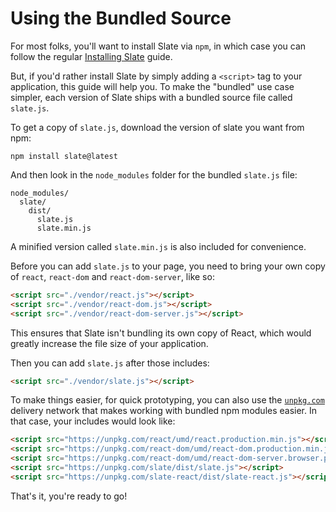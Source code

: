 # Using the Bundled Source

For most folks, you'll want to install Slate via `npm`, in which case you can follow the regular [Installing Slate](./01-installing-slate.md) guide.

But, if you'd rather install Slate by simply adding a `<script>` tag to your application, this guide will help you. To make the "bundled" use case simpler, each version of Slate ships with a bundled source file called `slate.js`.

To get a copy of `slate.js`, download the version of slate you want from npm:

```
npm install slate@latest
```

And then look in the `node_modules` folder for the bundled `slate.js` file:

```
node_modules/
  slate/
    dist/
      slate.js
      slate.min.js
```

A minified version called `slate.min.js` is also included for convenience.

Before you can add `slate.js` to your page, you need to bring your own copy of `react`, `react-dom` and `react-dom-server`, like so:

```html
<script src="./vendor/react.js"></script>
<script src="./vendor/react-dom.js"></script>
<script src="./vendor/react-dom-server.js"></script>
```

This ensures that Slate isn't bundling its own copy of React, which would greatly increase the file size of your application.

Then you can add `slate.js` after those includes:

```html
<script src="./vendor/slate.js"></script>
```

To make things easier, for quick prototyping, you can also use the [`unpkg.com`](https://unpkg.com/#/) delivery network that makes working with bundled npm modules easier. In that case, your includes would look like:

```html
<script src="https://unpkg.com/react/umd/react.production.min.js"></script>
<script src="https://unpkg.com/react-dom/umd/react-dom.production.min.js"></script>
<script src="https://unpkg.com/react-dom/umd/react-dom-server.browser.production.min.js"></script>
<script src="https://unpkg.com/slate/dist/slate.js"></script>
<script src="https://unpkg.com/slate-react/dist/slate-react.js"></script>
```

That's it, you're ready to go!
